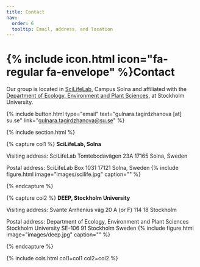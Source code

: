 ```yaml
---
title: Contact
nav:
  order: 6
  tooltip: Email, address, and location
---
```


# {% include icon.html icon="fa-regular fa-envelope" %}Contact

Our group is located in [SciLifeLab](https://www.scilifelab.se/), Campus Solna and affiliated with the [Department of Ecology, Environment and Plant Sciences](https://www.su.se/department-of-ecology-environment-and-plant-sciences/), at Stockholm University.

{%
  include button.html
  type="email"
  text="gulnara.tagirdzhanova [at] su.se"
  link="gulnara.tagirdzhanova@su.se"
%}
<!--{%
  include button.html
  type="address"
  tooltip="Our location on Google Maps for easy navigation"
  link="https://www.google.com/maps"
%}-->

{% include section.html %}

{% capture col1 %}
**SciLifeLab, Solna**

Visiting address:
SciLifeLab
Tomtebodavägen 23A
17165 Solna, Sweden

Postal address:
SciLifeLab
Box 1031
17121 Solna, Sweden
{%
  include figure.html
  image="images/scilife.jpg"
  caption=""
%}

{% endcapture %}

{% capture col2 %}
**DEEP, Stockholm University**

Visiting address:
Svante Arrhenius väg 20 A (or F)
114 18 Stockholm

Postal address:
Department of Ecology, Environment and Plant Sciences
Stockholm University
SE-106 91 Stockholm
Sweden
{%
  include figure.html
  image="images/deep.jpg"
  caption=""
%}

{% endcapture %}

{% include cols.html col1=col1 col2=col2 %}

